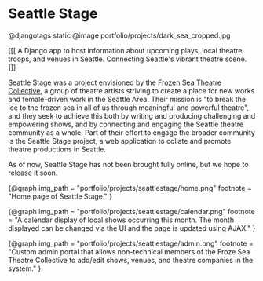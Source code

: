 Seattle Stage
=============

@djangotags static
@image portfolio/projects/dark_sea_cropped.jpg

[[[ A Django app to host information about upcoming plays, local theatre
troops, and venues in Seattle. Connecting Seattle's vibrant theatre scene. ]]]


Seattle Stage was a project envisioned by the [Frozen Sea Theatre
Collective][1], a group of theatre artists striving to create a place for new
works and female-driven work in the Seattle Area. Their mission is "to break
the ice to the frozen sea in all of us through meaningful and powerful
theatre", and they seek to achieve this both by writing and producing
challenging and empowering shows, and by connecting and engaging the Seattle
theatre community as a whole. Part of their effort to engage the broader
community is the Seattle Stage project, a web application to collate and
promote theatre productions in Seattle.

As of now, Seattle Stage has not been brought fully online, but we hope to
release it soon.

{@graph
  img_path = "portfolio/projects/seattlestage/home.png"
  footnote = "Home page of Seattle Stage."
}

{@graph
  img_path = "portfolio/projects/seattlestage/calendar.png"
  footnote = "A calendar display of local shows occurring this month. The month
    displayed can be changed via the UI and the page is updated using AJAX."
}

{@graph
  img_path = "portfolio/projects/seattlestage/admin.png"
  footnote = "Custom admin portal that allows non-technical members of the
  Froze Sea Theatre Collective to add/edit shows, venues, and theatre companies
  in the system."
}



[1]: http://www.frozen-sea-theatre-collective.org/
